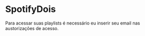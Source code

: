 # SpotifyDois

Para acessar suas playlists é necessário eu inserir seu email nas austorizações de acesso.
